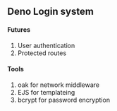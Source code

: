 ## Deno Login system

#### Futures
1. User authentication
1. Protected routes


#### Tools
1. oak for network middleware
1. EJS for templateing
1. bcrypt for password encryption